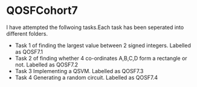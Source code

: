 # QOSFCohort7

I have attempted the follwoing tasks.Each task has been seperated into different folders. 

* Task 1 of finding the largest value between 2 signed integers. Labelled as QOSF7.1
* Task 2 of finding whether 4 co-ordinates A,B,C,D form a rectangle or not. Labelled as QOSF7.2
* Task 3 Implementing a QSVM. Labelled as QOSF7.3
* Task 4 Generating a random circuit. Labelled as QOSF7.4
